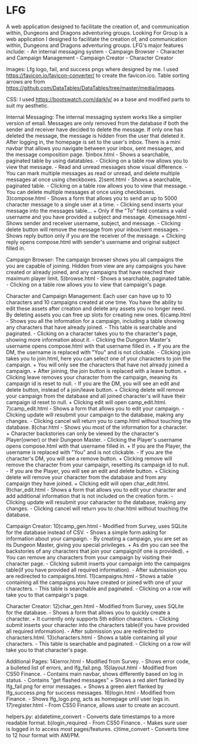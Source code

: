 # LFG
A web application designed to facilitate the creation of, and communication within, Dungeons and Dragons adventuring groups.
Looking For Group is a web application I designed to facilitate the creation of, and communication within, Dungeons and Dragons adventuring groups.
LFG's major features include:
    - An internal messaging system
    - Campaign Browser
    - Character and Campaign Management
    - Campaign Creator
    - Character Creator

Images:
    Lfg logo, fail, and success pngs where designed by me.
    I used https://favicon.io/favicon-converter/ to create the favicon.ico.
    Table sorting arrows are from https://github.com/DataTables/DataTables/tree/master/media/images.

CSS:
    I used https://bootswatch.com/darkly/ as a base and modified parts to suit my aesthetic.

Internal Messaging:
    The internal messaging system works like a simplier version of email.
    Messages are only removed from the database if both the sender and receiver have decided to delete the message.
        If only one has deleted the message, the message is hidden from the user that deleted it.
    After logging in, the homepage is set to the user's inbox.
    There is a mini navbar that allows you navigate between your inbox, sent messages, and the message composition page.
        1)inbox.html
            - Shows a searchable, paginated table by using datatables.
            - Clicking on a table row allows you to view that message.
            - Read and unread messages show visual difference.
            - You can mark multiple messages as read or unread, and delete multiple messages at once using checkboxes.
        2)sent.html
            - Shows a searchable, paginated table.
            - Clicking on a table row allows you to view that message.
            - You can delete multiple messages at once using checkboxes.
        3)compose.html
            - Shows a form that allows you to send an up to 5000 character message to a single user at a time.
            - Clicking send inserts your message into the messages table...
                + Only if the "To" field contains a valid username and you have provided a subject and message.
        4)message.html
            - Shows sender and receiver username, subject, and message.
            - Clicking delete button will remove the message from your inbox/sent messages.
            - Shows reply button only if you are the receiver of the message.
                + Clicking reply opens compose.html with sender's username and original subject filled in.

Campaign Browser:
    The campaign browser shows you all campaigns the you are capable of joining.
    Hidden from view are any campaigns you have created or already joined, and any campaigns that have reached their maximum player limit.
        5)browse.html
            - Shows a searchable, paginated table.
            - Clicking on a table row allows you to view that campaign's page.

Character and Campaign Management:
    Each user can have up to 10 characters and 10 campaigns created at one time.
    You have the ability to edit these assets after creation and delete any assets you no longer need.
    By deleting assets you can free up slots for creating new ones.
        6)camp.html
            - Shows you all the information for a campaign, including a table showing any characters that have already joined.
            - This table is searchable and paginated.
            - Clicking on a character takes you to the character's page, showing more information about it.
            - Clicking the Dungeon Master's username opens compose.html with that username filled in.
                + If you are the DM, the username is replaced with "You" and is not clickable.
            - Clicking join takes you to join.html, here you can select one of your characters to join the campaign.
                + You will only see the characters that have not already joined a campaign.
                + After joining, the join button is replaced with a leave button.
                + Clicking leave removes your character from the campaign, meaning its campaign id is reset to null.
            - If you are the DM, you will see an edit and delete button, instead of a join/leave button.
                + Clicking delete will remove your campaign from the database and all joined character's will have their campaign id reset to null.
                + Clicking edit will open camp_edit.html.
        7)camp_edit.html
            - Shows a form that allows you to edit your campaign.
            - Clicking update will resubmit your campaign to the database, making any changes.
            - Clicking cancel will return you to camp.html without touching the database.
        8)char.html
            - Shows you most of the information for a character.
                + Character backstories can only be viewed by the character's Player(owner) or their Dungeon Master.
            - Clicking the Player's username opens compose.html with that username filled in.
                + If you are the Player, the username is replaced with "You" and is not clickable.
            - If you are the character's DM, you will see a remove button.
                + Clicking remove will remove the character from your campaign, resetting its campaign id to null.
            - If you are the Player, you will see an edit and delete button.
                + Clicking delete will remove your character from the database and from any campaign they have joined.
                + Clicking edit will open char_edit.html.
        9)char_edit.html
            - Shows a form that allows you to edit your character and add additional information that is not included on the creation form.
            - Clicking update will resubmit your caharacter to the database, making any changes.
            - Clicking cancel will return you to char.html without touching the database.

Campaign Creator:
    10)camp_gen.html
        - Modified from Survey, uses SQLite for the database instead of CSV.
        - Shows a simple form asking for information about your campaign.
        - By creating a campaign, you are set as its Dungeon Master, giving you special privileges.
            + As dm you can see the backstories of any characters that join your campaign(if one is provided).
            + You can remove any characters from your campaign by visiting their character page.
        - Clicking submit inserts your campaign into the campaigns table(if you have provided all required information).
        - After submission you are redirected to campaigns.html.
    11)campaigns.html
        - Shows a table containing all the campaigns you have created or joined with one of your characters.
        - This table is searchable and paginated.
        - Clicking on a row will take you to that campaign's page.

Character Creator:
    12)char_gen.html
        - Modified from Survey, uses SQLite for the database.
        - Shows a form that allows you to quickly create a character.
            + It currently only supports 5th edition characters.
        - Clicking submit inserts your character into the characters table(if you have provided all required information).
        - After submission you are redirected to characters.html.
    13)characters.html
        - Shows a table containing all your characters.
        - This table is searchable and paginated.
        - Clicking on a row will take you to that character's page.

Additional Pages:
    14)error.html
        - Modified from Survey.
        - Shows error code, a bulleted list of errors, and lfg_fail.png.
    15)layout.html
        - Modified from CS50 Finance.
        - Contains main navbar, shows differently based on log in status.
        - Contains "get flashed messages"
            + Shows a red alert flanked by lfg_fail.png for error messages.
            + Shows a green alert flanked by lfg_success.png for success messages.
    16)login.html
        - Modified from Finance.
        - Shows lfg_logo.png, acts as homepage until user logs in.
    17)register.html
        - From CS50 Finance, allows user to create an account.

helpers.py:
    a)datetime_convert
        - Converts date timestamps to a more readable format.
    b)login_required
        - From CS50 Finance.
        - Makes sure user is logged in to access most pages/features.
    c)time_convert
        - Converts time to 12 hour format with AM/PM.
